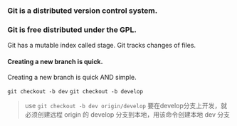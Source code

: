 ### Git is a distributed version control system.

### Git is free distributed under the GPL.
Git has a mutable index called stage.
Git tracks changes of files.

#### Creating a new branch is quick.
Creating a new branch is quick AND simple.

`git checkout -b dev`
`git checkout -b develop`

> use `git checkout -b dev origin/develop`
要在develop分支上开发，就必须创建远程 origin 的 develop 分支到本地，用该命令创建本地 dev 分支